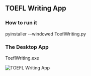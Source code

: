 ## TOEFL Writing App

### How to run it

pyinstaller --windowed ToeflWriting.py

### The Desktop App

ToeflWriting.exe

![TOEFL Writing App]([http://url/to/img.png](https://github.com/rgap/rgap-toelf-writing/blob/be61b1590030785b0cd7466abfc8833bdc265394/toefl-writing.png)https://github.com/rgap/rgap-toelf-writing/blob/be61b1590030785b0cd7466abfc8833bdc265394/toefl-writing.png)

